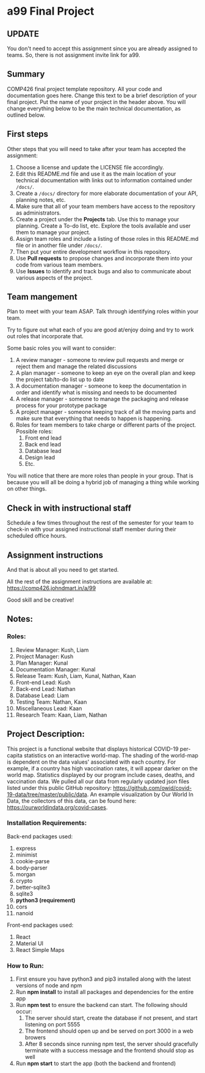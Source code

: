 # a99 Final Project

## UPDATE

You don't need to accept this assignment since you are already assigned to teams. So, there is not assignment invite link for a99.

## Summary 

COMP426 final project template repository.
All your code and documentation goes here.
Change this text to be a brief description of your final project.
Put the name of your project in the header above.
You will change everything below to be the main technical documentation, as outlined below.

## First steps

Other steps that you will need to take after your team has accepted the assignment:

1. Choose a license and update the LICENSE file accordingly. 
2. Edit this README.md file and use it as the main location of your technical documentation with links out to information contained under `/docs/`.
3. Create a `/docs/` directory for more elaborate documentation of your API, planning notes, etc.
4. Make sure that all of your team members have access to the repository as administrators.
5. Create a project under the **Projects** tab. Use this to manage your planning. Create a To-do list, etc. Explore the tools available and user them to manage your project.
7. Assign team roles and include a listing of those roles in this README.md file or in another file under `/docs/`.
8. Then put your entire development workflow in this repository.
9. Use **Pull requests** to propose changes and incorporate them into your code from various team members. 
10. Use **Issues** to identify and track bugs and also to communicate about various aspects of the project.

## Team mangement

Plan to meet with your team ASAP.
Talk through identifying roles within your team.

Try to figure out what each of you are good at/enjoy doing and try to work out roles that incorporate that.

Some basic roles you will want to consider:

1. A review manager - someone to review pull requests and merge or reject them and manage the related discussions
2. A plan manager - someone to keep an eye on the overall plan and keep the project tab/to-do list up to date
3. A documentation manager - someone to keep the documentation in order and identify what is missing and needs to be documented
4. A release manager - someone to manage the packaging and release process for your prototype package
5. A project manager - someone keeping track of all the moving parts and make sure that everything that needs to happen is happening.
5. Roles for team members to take charge or different parts of the project. Possible roles:
    1. Front end lead
    2. Back end lead
    3. Database lead
    4. Design lead
    5. Etc.

You will notice that there are more roles than people in your group.
That is because you will all be doing a hybrid job of managing a thing while working on other things.

## Check in with instructional staff

Schedule a few times throughout the rest of the semester for your team to check-in with your assigned instructional staff member during their scheduled office hours. 

## Assignment instructions

And that is about all you need to get started.

All the rest of the assignment instructions are available at: https://comp426.johndmart.in/a/99

Good skill and be creative!

## Notes:
### Roles:
1. Review Manager: Kush, Liam
2. Project Manager: Kush
3. Plan Manager: Kunal
4. Documentation Manager: Kunal
5. Release Team: Kush, Liam, Kunal, Nathan, Kaan
6. Front-end Lead: Kush
7. Back-end Lead: Nathan
8. Database Lead: Liam
9. Testing Team: Nathan, Kaan
10. Miscellaneous Lead: Kaan
11. Research Team: Kaan, Liam, Nathan

## Project Description:
This project is a functional website that displays historical COVID-19 per-capita statistics on an interactive world-map. The shading of the world-map is dependent on the data values' associated with each country. For example, if a country has high vaccination rates, it will appear darker on the world map. Statistics displayed by our program include cases, deaths, and vaccination data. We pulled all our data from regularly updated json files listed under this public GitHub repository: https://github.com/owid/covid-19-data/tree/master/public/data. An example visualization by Our World In Data, the collectors of this data, can be found here: https://ourworldindata.org/covid-cases.

### Installation Requirements:
Back-end packages used:
1. express
2. minimist
3. cookie-parse
4. body-parser
5. morgan
6. crypto
7. better-sqlite3
8. sqlite3
9. **python3 (requirement)**
10. cors
11. nanoid

Front-end packages used:
1. React
2. Material UI
3. React Simple Maps

### How to Run:
1. First ensure you have python3 and pip3 installed along with the latest versions of node and npm
2. Run **npm install** to install all packages and dependencies for the entire app
3. Run **npm test** to ensure the backend can start. The following should occur:
    1. The server should start, create the database if not present, and start listening on port 5555
    2. The frontend should open up and be served on port 3000 in a web browers
    3. After 8 seconds since running npm test, the server should gracefully terminate with a success message and the frontend should stop as well
4. Run **npm start** to start the app (both the backend and frontend)
